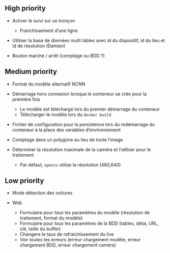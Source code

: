 ## High priority

* Activer le suivi sur un tronçon
  - Franchissement d’une ligne

* Utiliser la base de données multi tables avec id du dispositif, id du lieu et id de résolution (Damien)

* Bouton marche / arrêt (comptage ou BDD ?)

## Medium priority

* Format du modèle alternatif NCNN

* Démarrage hors connexion lorsque le conteneur se crée pour la première fois
  - Le modèle est téléchargé lors du premier démarrage du conteneur
  - Télécharger le modèle lors du `docker build`

* Fichier de configuration pour la persistence lors du redémarrage du conteneur
  à la place des variables d’environnement

* Comptage dans un polygone au lieu de toute l’image

* Déterminer la résolution maximale de la caméra et l’utiliser pour le traitement
  - Par défaut, `opencv` utilise la résolution (480,640)

## Low priority

* Mode détection des voitures

* Web
  - Formulaire pour *tous* les paramètres du modèle (résolution de traitement, format du modèle)
  - Formulaire pour *tous* les paramètres de la BDD (tables, délai, URL, clé, taille du buffer)
  - Changere le taux de rafraichissement du live
  - Voir *toutes* les erreurs (erreur chargement modèle, erreur chargement BDD, erreur chargement caméra)
